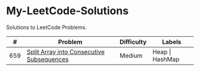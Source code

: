 # My-LeetCode-Solutions
Solutions to LeetCode Problems.


| # | Problem | Difficulty | Labels |
|---| ------- | ---------- | ------ |
|659|[Split Array into Consecutive Subsequences](https://github.com/cswsq96/My-LeetCode-Solutions/blob/master/Problems/659.%20Split%20Array%20into%20Consecutive%20Subsequences.md)|Medium|Heap \| HashMap|
